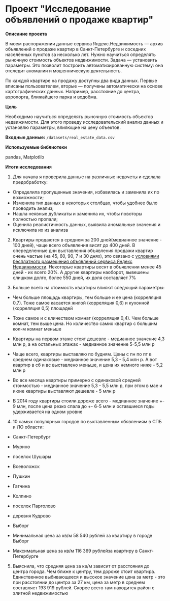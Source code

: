 # Проект "Исследование объявлений о продаже квартир"

**Описание проекта**

В моем распоряжении данные сервиса Яндекс.Недвижимость — архив объявлений о продаже квартир в Санкт-Петербурге и соседних населённых пунктов за несколько лет. Нужно научиться определять рыночную стоимость объектов недвижимости. Задача — установить параметры. Это позволит построить автоматизированную систему: она отследит аномалии и мошенническую деятельность. 

По каждой квартире на продажу доступны два вида данных. Первые вписаны пользователем, вторые — получены автоматически на основе картографических данных. Например, расстояние до центра, аэропорта, ближайшего парка и водоёма. 

**Цель**

Необходимо научиться определять рыночную стоимость объектов недвижимости. Для этого проведу исследовательский анализ данных и установлю параметры, влияющие на цену объектов.

**Входные данные:** `/datasets/real_estate_data.csv`

**Используемые библиотеки**

pandas, Matplotlib

**Итоги исследования**

1. Для начала я проверила данные на различные недочеты и сделала предобработку:
* Определила пропущенные значения, избавилась и заменила их по возможности;
* Изменила тип данных в некоторых столбцах, чтобы удобнее было проводить анализ;
* Нашла неявные дубликаты и заменила их, чтобы повоторы полностью пропали;
* Оценила реалистичность данных, выявила аномальные значения и исключила их из анализа

2. Квартиры продаются в среднем за 200 дней(медианное значение - 100 дней), чаще всего объявления висят до 400 дней. В опеределенные дни выставления объявления продажи квартир очень частые (на 45, 60, 90, 7 и 30 днях), это связано с [условиями бесплатного размещения объявлений сервиса Яндекс Недвижимости](https://yandex.ru/support/realty/paid.html). Некоторые квартиры весят в объявлении менее 45 дней - их всего 20%. А другие квартиры наоборот, вывешены слишком долго, более 550 дней, их доля составляет 7%


3. Больше всего на стоимость квартиры влияют следющий параметры:

* Чем больше площадь квартиры, тем больше и ее цена (корреляция 0,7). Тоже самое касается жилой (корреляция 0,6) и кухонной (корреляция 0,5) площадей

* Тоже самое и с кличеством комнат (корреляция 0,4). Чем больше комнат, тем выше цена. Но количество самих квартир с большим кол-м комнат меньше

* Квартиры на первом этаже стоят дешевле - медианное значение 4,3 млн р, а на остальных этажах - медианное значение 5-5,5 млн р

* Чаще всего, квартиры выставляю по будням. Цены с пн по пт в среднем одинаковые - медианное значение 5,3 - 5,4 млн р. А вот квартир в сб и вс выставлено меньше, и цена их немного ниже - 5,2 млн р

* Во все месяца квартиры примерно с одинаковой средней стоимостью - медианное значение 5,3 - 5,5 млн р, при этом в мае и июне квартиры выставляют дешевле - 5 млн р

* В 2014 году квартиры стоили дороже всего - медианное значение +- 9 млн, после цена резко спала до +- 6-5 млн и оставшиеся годы удерживается на одном уровне

4. 10 самых популярных городов по выставленным обявлениям в СПБ и ЛО области:
* Санкт-Петербург	
* Мурино
* поселок Шушары
* Всеволожск
* Пушкин
* Гатчина
* Колпино
* поселок Парголово
* деревня Кудрово
* Выборг	

* Минимальная цена за кв/м 58 540 рублей за квартиру в городе Выборг

* Максимальная цена за кв/м 116 369 рублейза квартиру в Санкт-Петербурге

5. Выяснила, что средняя цена за кв/м зависит от расстояния до центра города. Чем ближе к центру, тем дороже стоит квартира. Единственное выбивающееся и высокое значение цена за метр - это при расстоянии до центра за 27 км, цена за метр в среднем составляет 193 919 рублей. Скорее всего там находится район с элитной недвижимостью
